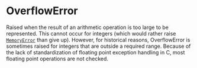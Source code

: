 # OverflowError

Raised when the result of an arithmetic operation is too large to be represented. This cannot occur for integers (which would rather raise [`MemoryError`](/exceptions/MemoryError.md) than give up). However, for historical reasons, OverflowError is sometimes raised for integers that are outside a required range. Because of the lack of standardization of floating point exception handling in C, most floating point operations are not checked.